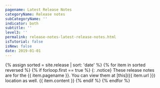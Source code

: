 ```yaml
---
pagename: Latest Release Notes
categoryName: Release notes
subCategoryName: ''
indicator: both
subtitle: ''
level3: ''
permalink: release-notes-latest-release-notes.html
isTutorial: false
isNew: false
date: 2019-01-01
---
```


{% assign sorted = site.release | sort: 'date' %}
{% for item in sorted reversed %}
{% if forloop.first == true %}
{: .notice}
These release notes are for the {{ item.pagename }}. You can view them at [this]({{ item.url }}) location as well.
{{ item.content }}
{% endif %}
{% endfor %}
